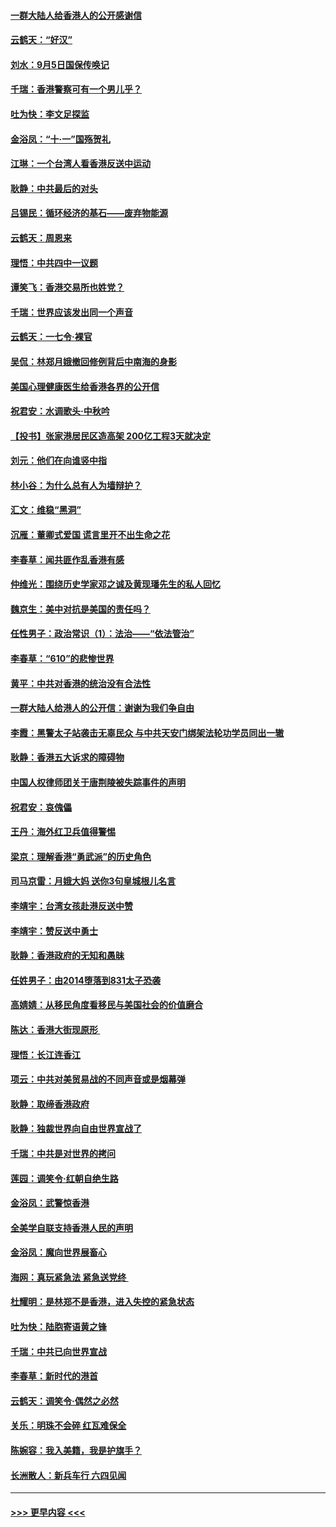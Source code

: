 #### [一群大陆人给香港人的公开感谢信](../pages/nsc993/n11514797.md?t=09121633) 
#### [云鹤天：“好汉”](../pages/nsc993/n11513536.md?t=09121633) 
#### [刘水：9月5日国保传唤记](../pages/nsc993/n11513460.md?t=09121633) 
#### [千瑞：香港警察可有一个男儿乎？](../pages/nsc993/n11513109.md?t=09121633) 
#### [吐为快：李文足探监](../pages/nsc993/n11509622.md?t=09121633) 
#### [金浴凤：“十‧一”国殇贺礼](../pages/nsc993/n11509593.md?t=09121633) 
#### [江琳：一个台湾人看香港反送中运动](../pages/nsc993/n11509211.md?t=09121633) 
#### [耿静：中共最后的对头](../pages/nsc993/n11508308.md?t=09121633) 
#### [吕锡民：循环经济的基石——废弃物能源](../pages/nsc993/n11508212.md?t=09121633) 
#### [云鹤天：周恩来](../pages/nsc993/n11508055.md?t=09121633) 
#### [理悟：中共四中一议题](../pages/nsc993/n11507782.md?t=09121633) 
#### [谭笑飞：香港交易所也姓党？](../pages/nsc993/n11507753.md?t=09121633) 
#### [千瑞：世界应该发出同一个声音](../pages/nsc993/n11507290.md?t=09121633) 
#### [云鹤天：一七令‧裸官](../pages/nsc993/n11507177.md?t=09121633) 
#### [吴侃：林郑月娥撤回修例背后中南海的身影](../pages/nsc993/n11506876.md?t=09121633) 
#### [美国心理健康医生给香港各界的公开信](../pages/nsc993/n11506809.md?t=09121633) 
#### [祝君安：水调歌头‧中秋吟](../pages/nsc993/n11506758.md?t=09121633) 
#### [【投书】张家港居民区造高架 200亿工程3天就决定](../pages/nsc993/n11506682.md?t=09121633) 
#### [刘元：他们在向谁竖中指](../pages/nsc993/n11505384.md?t=09121633) 
#### [林小谷：为什么总有人为墙辩护？](../pages/nsc993/n11505226.md?t=09121633) 
#### [汇文：维稳“黑洞”](../pages/nsc993/n11504347.md?t=09121633) 
#### [沉雁：董卿式爱国 谎言里开不出生命之花](../pages/nsc993/n11503215.md?t=09121633) 
#### [李春草：闻共匪作乱香港有感](../pages/nsc993/n11503072.md?t=09121633) 
#### [仲维光：围绕历史学家邓之诚及黄现璠先生的私人回忆](../pages/nsc993/n11501330.md?t=09121633) 
#### [魏京生：美中对抗是美国的责任吗？](../pages/nsc993/n11500723.md?t=09121633) 
#### [任性男子：政治常识（1）：法治——“依法管治”](../pages/nsc993/n11500791.md?t=09121633) 
#### [李春草：“610”的悲惨世界](../pages/nsc993/n11501141.md?t=09121633) 
#### [黄平：中共对香港的统治没有合法性](../pages/nsc993/n11499473.md?t=09121633) 
#### [一群大陆人给港人的公开信：谢谢为我们争自由](../pages/nsc993/n11500402.md?t=09121633) 
#### [李霞：黑警太子站袭击无辜民众 与中共天安门绑架法轮功学员同出一辙](../pages/nsc993/n11499805.md?t=09121633) 
#### [耿静：香港五大诉求的障碍物](../pages/nsc993/n11497578.md?t=09121633) 
#### [中国人权律师团关于唐荆陵被失踪事件的声明](../pages/nsc993/n11500014.md?t=09121633) 
#### [祝君安：哀傀儡](../pages/nsc993/n11499776.md?t=09121633) 
#### [王丹：海外红卫兵值得警惕](../pages/nsc993/n11498138.md?t=09121633) 
#### [梁京：理解香港“勇武派”的历史角色](../pages/nsc993/n11498006.md?t=09121633) 
#### [司马京雷：月娥大妈  送你3句皇城根儿名言](../pages/nsc993/n11497885.md?t=09121633) 
#### [李靖宇：台湾女孩赴港反送中赞](../pages/nsc993/n11497721.md?t=09121633) 
#### [李靖宇：赞反送中勇士](../pages/nsc993/n11497452.md?t=09121633) 
#### [耿静：香港政府的无知和愚昧](../pages/nsc993/n11494238.md?t=09121633) 
#### [任姓男子：由2014堕落到831太子恐袭](../pages/nsc993/n11496683.md?t=09121633) 
#### [高婧婧：从移民角度看移民与美国社会的价值磨合](../pages/nsc993/n11495757.md?t=09121633) 
#### [陈达：香港大街现原形 ](../pages/nsc993/n11495441.md?t=09121633) 
#### [理悟：长江连香江](../pages/nsc993/n11495377.md?t=09121633) 
#### [项云：中共对美贸易战的不同声音或是烟幕弹](../pages/nsc993/n11494929.md?t=09121633) 
#### [耿静：取缔香港政府](../pages/nsc993/n11494218.md?t=09121633) 
#### [耿静：独裁世界向自由世界宣战了](../pages/nsc993/n11494190.md?t=09121633) 
#### [千瑞：中共是对世界的拷问](../pages/nsc993/n11493021.md?t=09121633) 
#### [莲园：调笑令‧红朝自绝生路](../pages/nsc993/n11493011.md?t=09121633) 
#### [金浴凤：武警惊香港](../pages/nsc993/n11492994.md?t=09121633) 
#### [全美学自联支持香港人民的声明](../pages/nsc993/n11492630.md?t=09121633) 
#### [金浴凤：魔向世界展畜心](../pages/nsc993/n11492599.md?t=09121633) 
#### [海网：真玩紧急法 紧急送党终 ](../pages/nsc993/n11492535.md?t=09121633) 
#### [杜耀明：是林郑不是香港，进入失控的紧急状态](../pages/nsc993/n11491420.md?t=09121633) 
#### [吐为快：陆胞寄语黄之锋](../pages/nsc993/n11491117.md?t=09121633) 
#### [千瑞：中共已向世界宣战](../pages/nsc993/n11490123.md?t=09121633) 
#### [李春草：新时代的港首](../pages/nsc993/n11489864.md?t=09121633) 
#### [云鹤天：调笑令·偶然之必然](../pages/nsc993/n11489701.md?t=09121633) 
#### [关乐：明珠不会碎 红瓦难保全](../pages/nsc993/n11489647.md?t=09121633) 
#### [陈婉容：我入美籍，我是护旗手？](../pages/nsc993/n11487908.md?t=09121633) 
#### [长洲散人：新兵车行 六四见闻](../pages/nsc993/n11487729.md?t=09121633) 

----
#### [ >>> 更早内容 <<< ](../indexes/nsc993-earlier.md)
